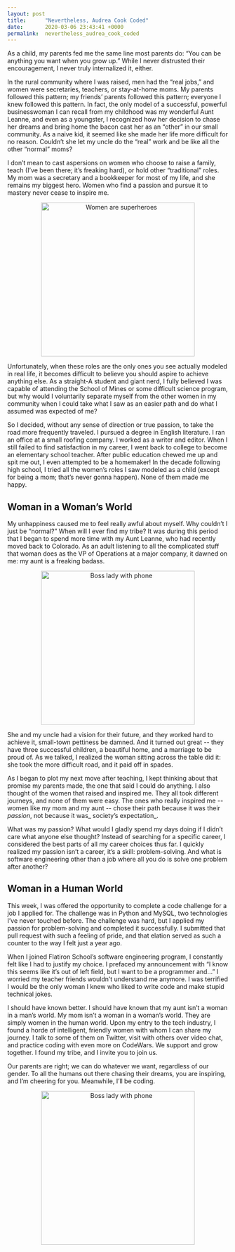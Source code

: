 ```yaml
---
layout: post
title:      "Nevertheless, Audrea Cook Coded"
date:       2020-03-06 23:43:41 +0000
permalink:  nevertheless_audrea_cook_coded
---
```



As a child, my parents fed me the same line most parents do: “You can be anything you want when you grow up.” While I never distrusted their encouragement, I never truly internalized it, either. 

In the rural community where I was raised, men had the “real jobs,” and women were secretaries, teachers, or stay-at-home moms. My parents followed this pattern; my friends’ parents followed this pattern; everyone I knew followed this pattern. In fact, the only model of a successful, powerful businesswoman I can recall from my childhood was my wonderful Aunt Leanne, and even as a youngster, I recognized how her decision to chase her dreams and bring home the bacon cast her as an “other” in our small community. As a naive kid, it seemed like she made her life more difficult for no reason. Couldn’t she let my uncle do the “real” work and be like all the other “normal” moms?

I don’t mean to cast aspersions on women who choose to raise a family, teach (I’ve been there; it’s freaking hard), or hold other “traditional” roles. My mom was a secretary and a bookkeeper for most of my life, and she remains my biggest hero. Women who find a passion and pursue it to mastery never cease to inspire me. 

<center>
<img width='350' src='https://media.giphy.com/media/l2JhtysmRGeYBg2xG/source.gif' alt="Women are superheroes"/>
</center>

Unfortunately, when these roles are the only ones you see actually modeled in real life, it becomes difficult to believe you should aspire to achieve anything else. As a straight-A student and giant nerd, I fully believed I was capable of attending the School of Mines or some difficult science program, but why would I voluntarily separate myself from the other women in my community when I could take what I saw as an easier path and do what I assumed was expected of me?

So I decided, without any sense of direction or true passion, to take the road more frequently traveled. I pursued a degree in English literature. I ran an office at a small roofing company. I worked as a writer and editor. When I still failed to find satisfaction in my career, I went back to college to become an elementary school teacher. After public education chewed me up and spit me out, I even attempted to be a homemaker! In the decade following high school, I tried all the women’s roles I saw modeled as a child (except for being a mom; that’s never gonna happen). None of them made me happy.


## Woman in a Woman’s World

My unhappiness caused me to feel really awful about myself. Why couldn’t I just be “normal?” When will I ever find my tribe? It was during this period that I began to spend more time with my Aunt Leanne, who had recently moved back to Colorado. As an adult listening to all the complicated stuff that woman does as the VP of Operations at a major company, it dawned on me: my aunt is a freaking badass.

<center>
<img width='350' src='https://media.giphy.com/media/d7na8xL5VKPTq5XWeY/source.gif' alt="Boss lady with phone"/>
</center>

She and my uncle had a vision for their future, and they worked hard to achieve it, small-town pettiness be damned. And it turned out great -- they have three successful children, a beautiful home, and a marriage to be proud of. As we talked, I realized the woman sitting across the table did it: she took the more difficult road, and it paid off in spades.

As I began to plot my next move after teaching, I kept thinking about that promise my parents made, the one that said I could do anything. I also thought of the women that raised and inspired me. They all took different journeys, and none of them were easy. The ones who really inspired me -- women like my mom and my aunt -- chose their path because it was their _passion_, not because it was_ society’s expectation_.

What was my passion? What would I gladly spend my days doing if I didn’t care what anyone else thought? Instead of searching for a specific career, I considered the best parts of all my career choices thus far. I quickly realized my passion isn’t a career, it’s a skill: problem-solving. And what is software engineering other than a job where all you do is solve one problem after another?


## Woman in a Human World

This week, I was offered the opportunity to complete a code challenge for a job I applied for. The challenge was in Python and MySQL, two technologies I’ve never touched before. The challenge was hard, but I applied my passion for problem-solving and completed it successfully. I submitted that pull request with such a feeling of pride, and that elation served as such a counter to the way I felt just a year ago.

When I joined Flatiron School’s software engineering program, I constantly felt like I had to justify my choice. I prefaced my announcement with “I know this seems like it’s out of left field, but I want to be a programmer and…” I worried my teacher friends wouldn’t understand me anymore. I was terrified I would be the only woman I knew who liked to write code and make stupid technical jokes. 

I should have known better. I should have known that my aunt isn’t a woman in a man’s world. My mom isn’t a woman in a woman’s world. They are simply women in the human world. Upon my entry to the tech industry, I found a horde of intelligent, friendly women with whom I can share my journey. I talk to some of them on Twitter, visit with others over video chat, and practice coding with even more on CodeWars. We support and grow together. I found my tribe, and I invite you to join us.

Our parents are right; we can do whatever we want, regardless of our gender. To all the humans out there chasing their dreams, you are inspiring, and I’m cheering for you. Meanwhile, I’ll be coding.

<center>
<img width='350' src='https://media.giphy.com/media/26gs7m3jLKEAY0shO/source.gif' alt="Boss lady with phone"/>
</center>
